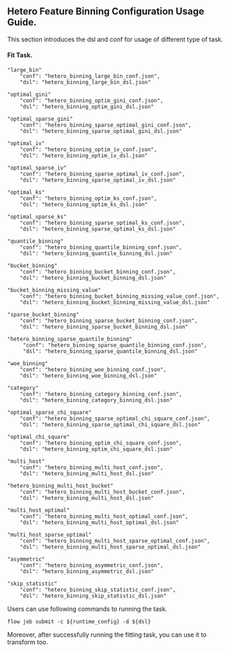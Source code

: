 ## Hetero Feature Binning Configuration Usage Guide.

This section introduces the dsl and conf for usage of different type of task.

#### Fit Task.

    "large_bin"
        "conf": "hetero_binning_large_bin_conf.json",
        "dsl": "hetero_binning_large_bin_dsl.json"
    
    "optimal_gini"
        "conf": "hetero_binning_optim_gini_conf.json",
        "dsl": "hetero_binning_optim_gini_dsl.json"
    
    "optimal_sparse_gini"
        "conf": "hetero_binning_sparse_optimal_gini_conf.json",
        "dsl": "hetero_binning_sparse_optimal_gini_dsl.json"
    
    "optimal_iv"
        "conf": "hetero_binning_optim_iv_conf.json",
        "dsl": "hetero_binning_optim_iv_dsl.json"
    
    "optimal_sparse_iv"
        "conf": "hetero_binning_sparse_optimal_iv_conf.json",
        "dsl": "hetero_binning_sparse_optimal_iv_dsl.json"
    
    "optimal_ks"
        "conf": "hetero_binning_optim_ks_conf.json",
        "dsl": "hetero_binning_optim_ks_dsl.json"
    
    "optimal_sparse_ks"
        "conf": "hetero_binning_sparse_optimal_ks_conf.json",
        "dsl": "hetero_binning_sparse_optimal_ks_dsl.json"
    
    "quantile_binning"
        "conf": "hetero_binning_quantile_binning_conf.json",
        "dsl": "hetero_binning_quantile_binning_dsl.json"
    
    "bucket_binning"
        "conf": "hetero_binning_bucket_binning_conf.json",
        "dsl": "hetero_binning_bucket_binning_dsl.json"
    
    "bucket_binning_missing_value"
        "conf": "hetero_binning_bucket_binning_missing_value_conf.json",
        "dsl": "hetero_binning_bucket_binning_missing_value_dsl.json"
    
    "sparse_bucket_binning"
        "conf": "hetero_binning_sparse_bucket_binning_conf.json",
        "dsl": "hetero_binning_sparse_bucket_binning_dsl.json"
    
    "hetero_binning_sparse_quantile_binning"
         "conf": "hetero_binning_sparse_quantile_binning_conf.json",
         "dsl": "hetero_binning_sparse_quantile_binning_dsl.json"
    
    "woe_binning"
        "conf": "hetero_binning_woe_binning_conf.json",
        "dsl": "hetero_binning_woe_binning_dsl.json"
    
    "category"
        "conf": "hetero_binning_category_binning_conf.json",
        "dsl": "hetero_binning_category_binning_dsl.json"
    
    "optimal_sparse_chi_square"
        "conf": "hetero_binning_sparse_optimal_chi_square_conf.json",
        "dsl": "hetero_binning_sparse_optimal_chi_square_dsl.json"
    
    "optimal_chi_square"
        "conf": "hetero_binning_optim_chi_square_conf.json",
        "dsl": "hetero_binning_optim_chi_square_dsl.json"
    
    "multi_host"
        "conf": "hetero_binning_multi_host_conf.json",
        "dsl": "hetero_binning_multi_host_dsl.json"
    
    "hetero_binning_multi_host_bucket"
        "conf": "hetero_binning_multi_host_bucket_conf.json",
        "dsl": "hetero_binning_multi_host_dsl.json"
    
    "multi_host_optimal"
        "conf": "hetero_binning_multi_host_optimal_conf.json",
        "dsl": "hetero_binning_multi_host_optimal_dsl.json"
    
    "multi_host_sparse_optimal"
        "conf": "hetero_binning_multi_host_sparse_optimal_conf.json",
        "dsl": "hetero_binning_multi_host_sparse_optimal_dsl.json"
    
    "asymmetric"
        "conf": "hetero_binning_asymmetric_conf.json",
        "dsl": "hetero_binning_asymmetric_dsl.json"
    
    "skip_statistic"
        "conf": "hetero_binning_skip_statistic_conf.json",
        "dsl": "hetero_binning_skip_statistic_dsl.json"


Users can use following commands to running the task.
    
    flow job submit -c ${runtime_config} -d ${dsl}

Moreover, after successfully running the fitting task, you can use it to transform too.